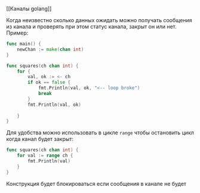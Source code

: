 [[Каналы golang]]

Когда неизвестно сколько данных ожидать можно получать сообщения из канала и проверять при этом статус канала, закрыт он или нет.
Пример:
```go
func main() {
	newChan := make(chan int)
}

func squares(ch chan int) {
	for {
		val, ok := <- ch
		if ok == false {
			fmt.Println(val, ok, "<-- loop broke")
			break
		}
		fmt.Println(val, ok)
		
	}
}
```
Для удобства можно использовать в цикле `range` чтобы остановить цикл когда канал будет закрыт:
```go
func squares(ch chan int) {
	for val := range ch {
		fmt.Println(val)
	}
}
```
Конструкция будет блокироваться если сообщения в канале не будет